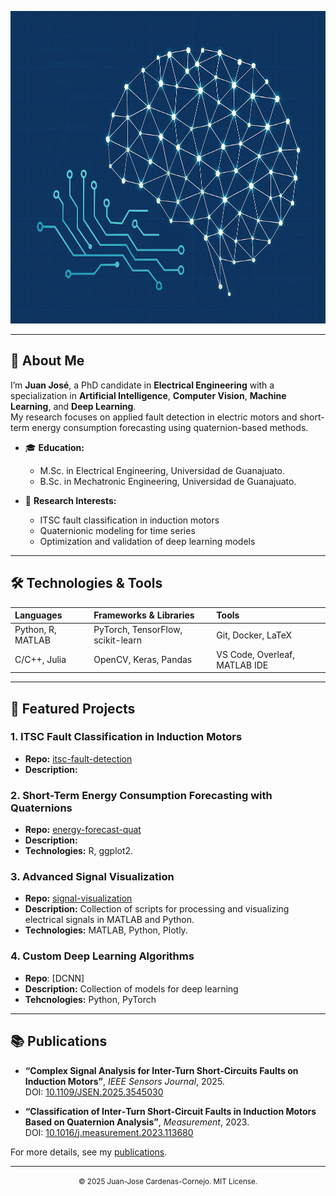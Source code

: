 <!--
  Main GitHub README
  Author: Juan José [Last Name]
  Last updated: [Date]
-->

<p align="center">
  <img src="assests/deep.png" alt = "Project Header" height = "500" width = "1000" />
</p>

---

## 📖 About Me

I’m **Juan José**, a PhD candidate in **Electrical Engineering** with a specialization in **Artificial Intelligence**, **Computer Vision**, **Machine Learning**, and **Deep Learning**.  
My research focuses on applied fault detection in electric motors and short-term energy consumption forecasting using quaternion-based methods.

- 🎓 **Education:**  
  - M.Sc. in Electrical Engineering, Universidad de Guanajuato.  
  - B.Sc. in Mechatronic Engineering, Universidad de Guanajuato.

- 🔬 **Research Interests:**  
  - ITSC fault classification in induction motors  
  - Quaternionic modeling for time series  
  - Optimization and validation of deep learning models

---

## 🛠️ Technologies & Tools

| Languages             | Frameworks & Libraries      | Tools                         |
|:----------------------|:----------------------------|:------------------------------|
| Python, R, MATLAB     | PyTorch, TensorFlow, scikit-learn | Git, Docker, LaTeX            |
| C/C++, Julia          | OpenCV, Keras, Pandas       | VS Code, Overleaf, MATLAB IDE |

---

## 🚀 Featured Projects

### 1. ITSC Fault Classification in Induction Motors  
- **Repo:** [itsc-fault-detection](https://github.com/your-username/itsc-fault-detection)  
- **Description:** 

### 2. Short-Term Energy Consumption Forecasting with Quaternions  
- **Repo:** [energy-forecast-quat](https://github.com/your-username/energy-forecast-quat)  
- **Description:** 
- **Technologies:** R, ggplot2.

### 3. Advanced Signal Visualization  
- **Repo:** [signal-visualization](https://github.com/your-username/signal-visualization)  
- **Description:** Collection of scripts for processing and visualizing electrical signals in MATLAB and Python.  
- **Technologies:** MATLAB, Python, Plotly.

### 4. Custom Deep Learning Algorithms
- **Repo**: [DCNN]
- **Description:** Collection of models for deep learning
- **Tehcnologies:** Python, PyTorch

---

## 📚 Publications

- **“Complex Signal Analysis for Inter-Turn Short‑Circuits Faults on Induction Motors”**, *IEEE Sensors Journal*, 2025.  
  DOI: [10.1109/JSEN.2025.3545030](https://doi.org/10.1109/JSEN.2025.3545030)

- **“Classification of Inter‑Turn Short‑Circuit Faults in Induction Motors Based on Quaternion Analysis”**, *Measurement*, 2023.  
  DOI: [10.1016/j.measurement.2023.113680](https://doi.org/10.1016/j.measurement.2023.113680)

For more details, see my [publications](https://github.com/your-username?tab=repositories&q=&type=&language=&sort=).

---

<p align="center">
  <small>© 2025 Juan-Jose Cardenas-Cornejo. MIT License.</small>
</p>
